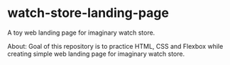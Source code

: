 # watch-store-landing-page
A toy web landing page for imaginary watch store.

About: Goal of this repository is to practice HTML, CSS and Flexbox while creating simple web landing page for imaginary watch store.